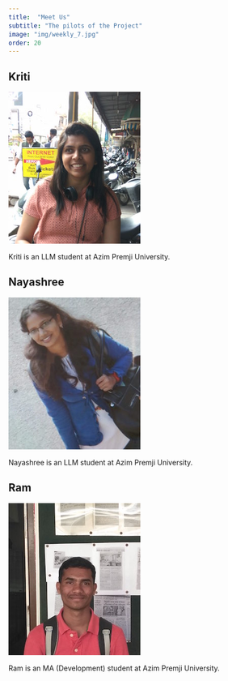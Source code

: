 ```yaml
---
title:  "Meet Us"
subtitle: "The pilots of the Project"
image: "img/weekly_7.jpg"
order: 20
---
```


## Kriti

<img src='img/authors/kriti.jpg'>

Kriti is an LLM student at Azim Premji University.

## Nayashree

<img src='img/authors/nayashree.jpg'>

Nayashree is an LLM student at Azim Premji University.

## Ram

<img src='img/authors/ram.jpg'>

Ram is an MA (Development) student at Azim Premji University.

